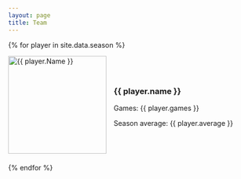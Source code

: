 ```yaml
---
layout: page
title: Team
---
```


{% for player in site.data.season %}
<div style="display: flex; align-items: center; margin-bottom: 20px;">
    <img src="/assets/images/{{ player.name | downcase }}.png" alt="{{ player.Name }}" style="width: 200px; height: auto; margin-right: 15px;" />
    <div>
        <h3>{{ player.name }}</h3>
        <p>Games: {{ player.games }}</p>
        <p>Season average: {{ player.average }}</p>
        <!-- <p>100s: {{ player_ }}</p> -->
    </div>
</div>
{% endfor %}
